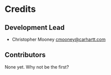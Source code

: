 # Credits

## Development Lead

* Christopher Mooney <cmooney@carhartt.com>

## Contributors

None yet. Why not be the first?
